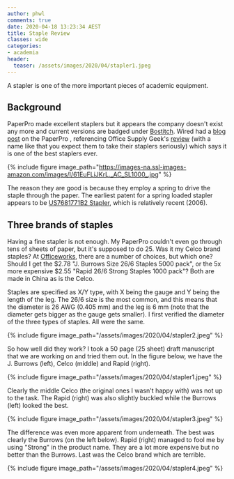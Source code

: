 ```yaml
---
author: phwl
comments: true
date: 2020-04-18 13:23:34 AEST
title: Staple Review
classes: wide
categories:
- academia
header:
  teaser: /assets/images/2020/04/stapler1.jpeg
---
```


A stapler is one of the more important pieces of academic equipment.

<!-- more -->

## Background
PaperPro made excellent staplers but it appears the company doesn't exist any more and 
current versions are badged under
[Bostitch](https://www.amazon.com/gp/product/B00149ZVTG).  Wired
had a [blog
post](https://www.wired.com/2010/10/paperpro-makes-quite-possibly-the-best-staplers-ever/)
on the PaperPro , referencing Office Supply Geek's
[review](http://officesupplygeek.com/desk-accessories/paper-fasteners/paperpro-staplers-quite-possibly-the-best-staplers-ever/)
(with a name like that you expect them to take their
staplers seriously) which says it is one of the best staplers ever.

{% include figure image_path="https://images-na.ssl-images-amazon.com/images/I/61EuFLiJKrL._AC_SL1000_.jpg" %}

The reason they are good is because they employ a spring to drive the 
staple through the paper. The earliest patent for a spring loaded
stapler appears to be
[US7681771B2 Stapler](https://patents.google.com/patent/US7681771B2),
which is relatively recent (2006).


## Three brands of staples
Having a fine stapler is not enough. My PaperPro
couldn't even go through tens of sheets of paper, but
it's supposed to do 25. Was it my Celco brand staples? 
At [Officeworks](https://www.officeworks.com.au/),
there are a number of choices, but which one? Should I get
the $2.78 "J. Burrows Size 26/6 Staples 5000 pack", or the 5x more expensive
$2.55 "Rapid 26/6 Strong Staples 1000 pack"? 
Both are made in China as is the Celco.

Staples are specified as X/Y type, with X being the gauge and
Y being the length of the leg. The 26/6 size is the most common,
and this means that the diameter
is 26 AWG (0.405 mm) and the leg is 6 mm (note that the diameter
gets bigger as the gauge gets smaller).  I first 
verified the diameter of the three types of staples.  All were the same.

{% include figure image_path="/assets/images/2020/04/stapler2.jpeg" %}

So how well did they work? I took a 50 page (25 sheet) draft manuscript that
we are working on and tried them out. In the figure below, we have
the J. Burrows (left), Celco (middle) and Rapid (right).

{% include figure image_path="/assets/images/2020/04/stapler1.jpeg" %}

Clearly the middle Celco (the original ones I wasn't
happy with) was not up to the task. The Rapid (right) was also slightly buckled while
the Burrows (left) looked the best.

{% include figure image_path="/assets/images/2020/04/stapler3.jpeg" %}

The difference was even more apparent from underneath. The best was
clearly the Burrows (on the left below).  Rapid (right) managed to fool me by using "Strong" in the product
name. They are a lot more expensive but no better than the Burrows.
Last was the Celco brand which are terrible.

{% include figure image_path="/assets/images/2020/04/stapler4.jpeg" %}
